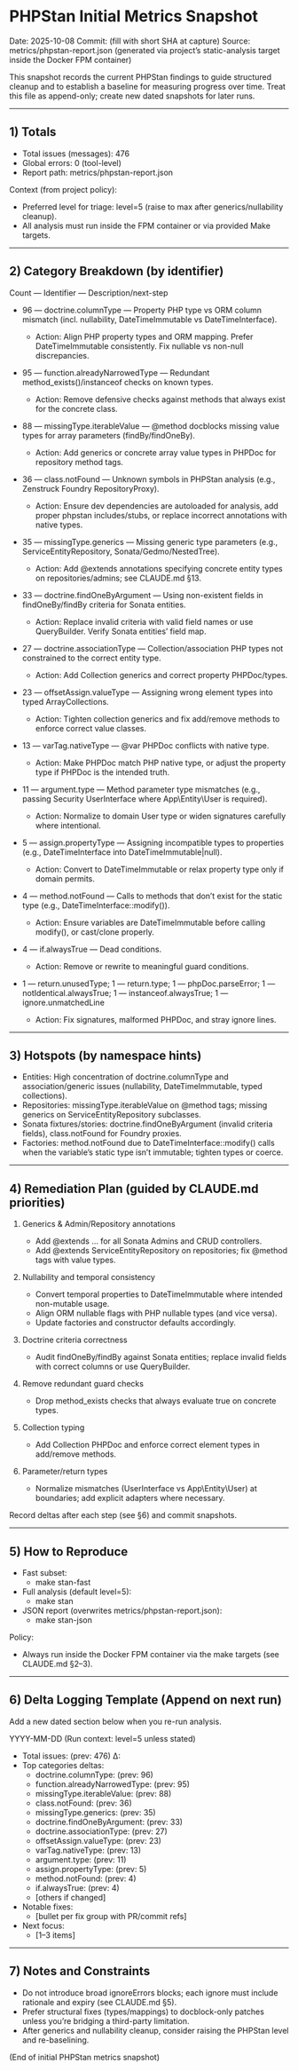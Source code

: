 # PHPStan Initial Metrics Snapshot

Date: 2025-10-08
Commit: (fill with short SHA at capture)
Source: metrics/phpstan-report.json (generated via project’s static-analysis target inside the Docker FPM container)

This snapshot records the current PHPStan findings to guide structured cleanup and to establish a baseline for measuring progress over time. Treat this file as append-only; create new dated snapshots for later runs.

--------------------------------------------------------------------------------
## 1) Totals

- Total issues (messages): 476
- Global errors: 0 (tool-level)
- Report path: metrics/phpstan-report.json

Context (from project policy):
- Preferred level for triage: level=5 (raise to max after generics/nullability cleanup).
- All analysis must run inside the FPM container or via provided Make targets.

--------------------------------------------------------------------------------
## 2) Category Breakdown (by identifier)

Count — Identifier — Description/next-step

- 96 — doctrine.columnType — Property PHP type vs ORM column mismatch (incl. nullability, DateTimeImmutable vs DateTimeInterface).
  - Action: Align PHP property types and ORM mapping. Prefer DateTimeImmutable consistently. Fix nullable vs non-null discrepancies.

- 95 — function.alreadyNarrowedType — Redundant method_exists()/instanceof checks on known types.
  - Action: Remove defensive checks against methods that always exist for the concrete class.

- 88 — missingType.iterableValue — @method docblocks missing value types for array parameters (findBy/findOneBy).
  - Action: Add generics or concrete array value types in PHPDoc for repository method tags.

- 36 — class.notFound — Unknown symbols in PHPStan analysis (e.g., Zenstruck Foundry RepositoryProxy).
  - Action: Ensure dev dependencies are autoloaded for analysis, add proper phpstan includes/stubs, or replace incorrect annotations with native types.

- 35 — missingType.generics — Missing generic type parameters (e.g., ServiceEntityRepository<TEntity>, Sonata/Gedmo/NestedTree).
  - Action: Add @extends annotations specifying concrete entity types on repositories/admins; see CLAUDE.md §13.

- 33 — doctrine.findOneByArgument — Using non-existent fields in findOneBy/findBy criteria for Sonata entities.
  - Action: Replace invalid criteria with valid field names or use QueryBuilder. Verify Sonata entities’ field map.

- 27 — doctrine.associationType — Collection/association PHP types not constrained to the correct entity type.
  - Action: Add Collection<SpecificEntity> generics and correct property PHPDoc/types.

- 23 — offsetAssign.valueType — Assigning wrong element types into typed ArrayCollections.
  - Action: Tighten collection generics and fix add/remove methods to enforce correct value classes.

- 13 — varTag.nativeType — @var PHPDoc conflicts with native type.
  - Action: Make PHPDoc match PHP native type, or adjust the property type if PHPDoc is the intended truth.

- 11 — argument.type — Method parameter type mismatches (e.g., passing Security UserInterface where App\Entity\User is required).
  - Action: Normalize to domain User type or widen signatures carefully where intentional.

- 5 — assign.propertyType — Assigning incompatible types to properties (e.g., DateTimeInterface into DateTimeImmutable|null).
  - Action: Convert to DateTimeImmutable or relax property type only if domain permits.

- 4 — method.notFound — Calls to methods that don’t exist for the static type (e.g., DateTimeInterface::modify()).
  - Action: Ensure variables are DateTimeImmutable before calling modify(), or cast/clone properly.

- 4 — if.alwaysTrue — Dead conditions.
  - Action: Remove or rewrite to meaningful guard conditions.

- 1 — return.unusedType; 1 — return.type; 1 — phpDoc.parseError; 1 — notIdentical.alwaysTrue; 1 — instanceof.alwaysTrue; 1 — ignore.unmatchedLine
  - Action: Fix signatures, malformed PHPDoc, and stray ignore lines.

--------------------------------------------------------------------------------
## 3) Hotspots (by namespace hints)

- Entities: High concentration of doctrine.columnType and association/generic issues (nullability, DateTimeImmutable, typed collections).
- Repositories: missingType.iterableValue on @method tags; missing generics on ServiceEntityRepository subclasses.
- Sonata fixtures/stories: doctrine.findOneByArgument (invalid criteria fields), class.notFound for Foundry proxies.
- Factories: method.notFound due to DateTimeInterface::modify() calls when the variable’s static type isn’t immutable; tighten types or coerce.

--------------------------------------------------------------------------------
## 4) Remediation Plan (guided by CLAUDE.md priorities)

1) Generics & Admin/Repository annotations
   - Add @extends …<Entity> for all Sonata Admins and CRUD controllers.
   - Add @extends ServiceEntityRepository<Entity> on repositories; fix @method tags with value types.

2) Nullability and temporal consistency
   - Convert temporal properties to DateTimeImmutable where intended non-mutable usage.
   - Align ORM nullable flags with PHP nullable types (and vice versa).
   - Update factories and constructor defaults accordingly.

3) Doctrine criteria correctness
   - Audit findOneBy/findBy against Sonata entities; replace invalid fields with correct columns or use QueryBuilder.

4) Remove redundant guard checks
   - Drop method_exists checks that always evaluate true on concrete types.

5) Collection typing
   - Add Collection<ConcreteEntity> PHPDoc and enforce correct element types in add/remove methods.

6) Parameter/return types
   - Normalize mismatches (UserInterface vs App\Entity\User) at boundaries; add explicit adapters where necessary.

Record deltas after each step (see §6) and commit snapshots.

--------------------------------------------------------------------------------
## 5) How to Reproduce

- Fast subset:
  - make stan-fast
- Full analysis (default level=5):
  - make stan
- JSON report (overwrites metrics/phpstan-report.json):
  - make stan-json

Policy:
- Always run inside the Docker FPM container via the make targets (see CLAUDE.md §2–3).

--------------------------------------------------------------------------------
## 6) Delta Logging Template (Append on next run)

Add a new dated section below when you re-run analysis.

YYYY-MM-DD (Run context: level=5 unless stated)
- Total issues: <n> (prev: 476)  Δ: <n>
- Top categories deltas:
  - doctrine.columnType: <n> (prev: 96)
  - function.alreadyNarrowedType: <n> (prev: 95)
  - missingType.iterableValue: <n> (prev: 88)
  - class.notFound: <n> (prev: 36)
  - missingType.generics: <n> (prev: 35)
  - doctrine.findOneByArgument: <n> (prev: 33)
  - doctrine.associationType: <n> (prev: 27)
  - offsetAssign.valueType: <n> (prev: 23)
  - varTag.nativeType: <n> (prev: 13)
  - argument.type: <n> (prev: 11)
  - assign.propertyType: <n> (prev: 5)
  - method.notFound: <n> (prev: 4)
  - if.alwaysTrue: <n> (prev: 4)
  - [others if changed]
- Notable fixes:
  - [bullet per fix group with PR/commit refs]
- Next focus:
  - [1–3 items]

--------------------------------------------------------------------------------
## 7) Notes and Constraints

- Do not introduce broad ignoreErrors blocks; each ignore must include rationale and expiry (see CLAUDE.md §5).
- Prefer structural fixes (types/mappings) to docblock-only patches unless you’re bridging a third-party limitation.
- After generics and nullability cleanup, consider raising the PHPStan level and re-baselining.

(End of initial PHPStan metrics snapshot)